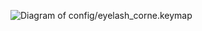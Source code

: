![Diagram of config/eyelash_corne.keymap](keymap-drawer/eyelash_corne.svg "generated by @caksoylar's Keymap Drawer")
